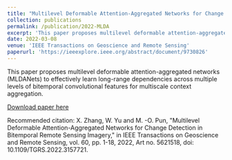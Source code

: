 ```yaml
---
title: "Multilevel Deformable Attention-Aggregated Networks for Change Detection in Bitemporal Remote Sensing Imagery"
collection: publications
permalink: /publication/2022-MLDA
excerpt: 'This paper proposes multilevel deformable attention-aggregated networks (MLDANets) to effectively learn long-range dependencies across multiple levels of bitemporal convolutional features for multiscale context aggregation.'
date: 2022-03-08
venue: 'IEEE Transactions on Geoscience and Remote Sensing'
paperurl: 'https://ieeexplore.ieee.org/abstract/document/9730826'
---
```

This paper proposes multilevel deformable attention-aggregated networks (MLDANets) to effectively learn long-range dependencies across multiple levels of bitemporal convolutional features for multiscale context aggregation.

[Download paper here](https://ieeexplore.ieee.org/abstract/document/9730826)

Recommended citation: X. Zhang, W. Yu and M. -O. Pun, "Multilevel Deformable Attention-Aggregated Networks for Change Detection in Bitemporal Remote Sensing Imagery," in IEEE Transactions on Geoscience and Remote Sensing, vol. 60, pp. 1-18, 2022, Art no. 5621518, doi: 10.1109/TGRS.2022.3157721.